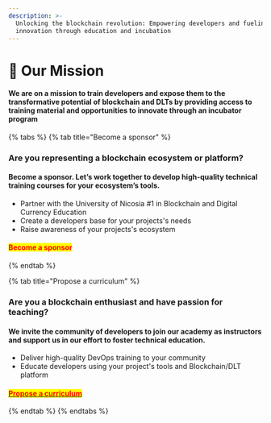 ```yaml
---
description: >-
  Unlocking the blockchain revolution: Empowering developers and fueling
  innovation through education and incubation
---
```


# 🚀 Our Mission

#### We are on a mission to train developers and expose them to the transformative potential of blockchain and DLTs by providing access to training material and opportunities to innovate through an incubator program

{% tabs %}
{% tab title="Become a sponsor" %}
### Are you representing a blockchain ecosystem or platform? <a href="#yui_3_17_2_1_1680851453438_41" id="yui_3_17_2_1_1680851453438_41"></a>

#### Become a sponsor. Let’s work together to develop high-quality technical training courses for your ecosystem’s tools.

* Partner with the University of Nicosia #1 in Blockchain and Digital Currency Education
* Create a developers base for your projects's needs
* Raise awareness of your projects's ecosystem

#### <mark style="color:red;">Become a sponsor</mark>
{% endtab %}

{% tab title="Propose a curriculum" %}
### Are you a blockchain enthusiast and have passion for teaching?

#### We invite the community of developers to join our academy as instructors and support us in our effort to foster technical education.

* Deliver high-quality DevOps training to your community
* Educate developers using your project's tools and Blockchain/DLT platform

#### [<mark style="color:red;">Propose a curriculum</mark>](https://unic.typeform.com/to/Ubodkm)
{% endtab %}
{% endtabs %}

